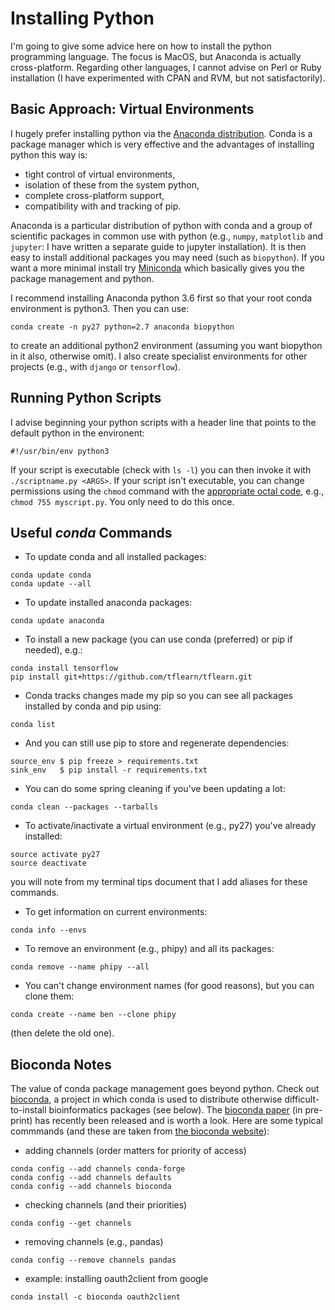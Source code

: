 # Installing Python
I'm going to give some advice here on how to install the python programming language. The focus is MacOS, but Anaconda is actually cross-platform. Regarding other languages, I cannot advise on Perl or Ruby installation (I have experimented with CPAN and RVM, but not satisfactorily).

## Basic Approach: Virtual Environments
I hugely prefer installing python via the [Anaconda distribution](https://www.continuum.io/downloads). Conda is a package manager which is very effective and the advantages of installing python this way is:

* tight control of virtual environments,
* isolation of these from the system python,
* complete cross-platform support,
* compatibility with and tracking of pip.

Anaconda is a particular distribution of python with conda and a group of scientific packages in common use with python (e.g., ```numpy```, ```matplotlib``` and ```jupyter```: I have written a separate guide to jupyter installation). It is then easy to install additional packages you may need (such as ```biopython```). If you want a more minimal install try [Miniconda](https://conda.io/miniconda.html) which basically gives you the package management and python.

I recommend installing Anaconda python 3.6 first so that your root conda environment is python3. Then you can use:
```
conda create -n py27 python=2.7 anaconda biopython
```

to create an additional python2 environment (assuming you want biopython in it also, otherwise omit). I also create specialist environments for other projects (e.g., with ```django``` or ```tensorflow```).

## Running Python Scripts
I advise beginning your python scripts with a header line that points to the default python in the environent:
```
#!/usr/bin/env python3
```

If your script is executable (check with ```ls -l```) you can then invoke it with ```./scriptname.py <ARGS>```. If your script isn't executable, you can change permissions using the ```chmod``` command with the [appropriate octal code](http://permissions-calculator.org), e.g., ```chmod 755 myscript.py```. You only need to do this once.

## Useful *conda* Commands

* To update conda and all installed packages:
```
conda update conda
conda update --all
```

* To update installed anaconda packages:
```
conda update anaconda
```

* To install a new package (you can use conda (preferred) or pip if needed), e.g.:
```
conda install tensorflow
pip install git+https://github.com/tflearn/tflearn.git
```

* Conda tracks changes made my pip so you can see all packages installed by conda and pip using:
```
conda list
```

* And you can still use pip to store and regenerate dependencies:
```
source_env $ pip freeze > requirements.txt
sink_env   $ pip install -r requirements.txt
```

* You can do some spring cleaning if you've been updating a lot:
```
conda clean --packages --tarballs
```

* To activate/inactivate a virtual environment (e.g., py27) you've already installed:
```
source activate py27
source deactivate
```
you will note from my terminal tips document that I add aliases for these commands.

* To get information on current environments:
```
conda info --envs
```

* To remove an environment (e.g., phipy) and all its packages:
```
conda remove --name phipy --all
```

* You can't change environment names (for good reasons), but you can clone them:
```
conda create --name ben --clone phipy
```
(then delete the old one).


## Bioconda Notes
The value of conda package management goes beyond python. Check out [bioconda](https://bioconda.github.io), a project in which conda is used to distribute otherwise difficult-to-install bioinformatics packages (see below). The [bioconda paper](https://doi.org/10.1101/207092) (in pre-print) has recently been released and is worth a look. Here are some typical commmands (and these are taken from [the bioconda website](https://bioconda.github.io)):

* adding channels (order matters for priority of access)
```
conda config --add channels conda-forge
conda config --add channels defaults
conda config --add channels bioconda
```
* checking channels (and their priorities)
```
conda config --get channels
```
* removing channels (e.g., pandas)
```
conda config --remove channels pandas
```
* example: installing oauth2client from google
```
conda install -c bioconda oauth2client
```
